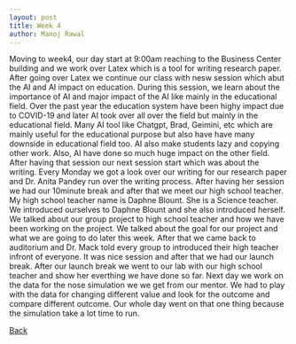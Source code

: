 ```yaml
---
layout: post
title: Week 4
author: Manoj Rawal
---
```

Moving to week4, our day start at 9:00am reaching to the Business Center building and we work over Latex which is a tool for writing research paper. After going over Latex we continue our class with nesw session which abut the AI and AI impact on education. During this session, we learn about the importance of AI and major impact of the AI like mainly in the educational field. Over the past year the education system have been highy impact due to COVID-19 and later AI took over all over the field but mainly in the educational field. Many AI tool like Chatgpt, Brad, Geimini, etc which are mainly useful for the educational purpose but also have have many downside in educational field too. AI also make students lazy and copying other work. Also, AI have done so much huge impact on the other field. After having that session our next session start which was about the writing. Every Monday we got a look over our writing for our research paper and Dr. Anita Pandey run over the writing process. After having her session we had our 10minute break and after that we meet our high school teacher. My high school teacher name is Daphne Blount. She is a Science teacher. We introduced ourselves to Daphne Blount and she also introduced herself. We talked about our group project to high school teacher and how we have been working on the project. We talked about the goal for our project and what we are going to do later this week. After that we came back to auditorium and Dr. Mack told every group to introduced their high teacher infront of everyone. It was nice session and after that we had our launch break. After our launch break we went to our lab with our high school teacher and show her everthing we have done so far. Next day we work on the data for the nose simulation we we get from our mentor. We had to play with the data for changing different value and look for the outcome and compare different outcome. Our whole day went on that one thing because the simulation take a lot time to run. 


[Back](./)
